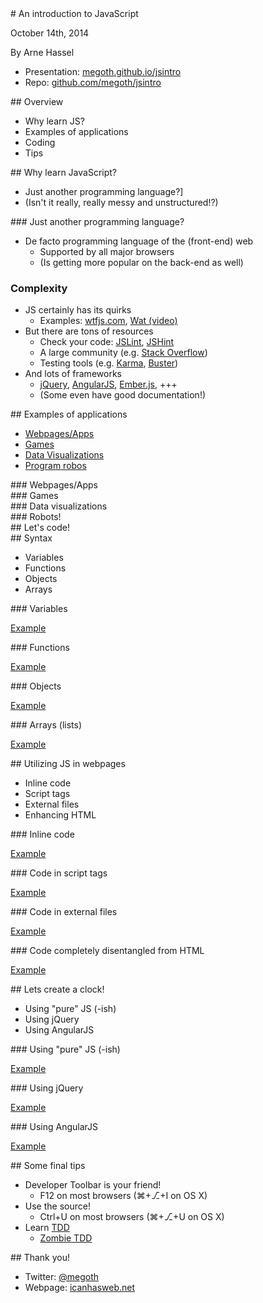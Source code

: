 
<section>
<section id="start" class="bright-background" data-background="img/javascript.png">
# An introduction to JavaScript

October 14th, 2014

By Arne Hassel

* Presentation: [megoth.github.io/jsintro](http://megoth.github.io/jsintro)
* Repo: [github.com/megoth/jsintro](http://github.com/megoth/jsintro)

</section>

<section id="overview">
## Overview

* Why learn JS?
* Examples of applications
* Coding
* Tips

</section>
</section>

<section>
<section id="why">
## Why learn JavaScript?

* Just another programming language?]
* (Isn't it really, really messy and unstructured!?)

</section>

<section id="standouts">
### Just another programming language?

* De facto programming language of the (front-end) web
    * Supported by all major browsers
    * (Is getting more popular on the back-end as well)

</section>

<section id="complexity">

### Complexity

* JS certainly has its quirks
    * Examples: [wtfjs.com](http://wtfjs.com), [Wat (video)](http://vimeo.com/94881698)
* But there are tons of resources
    * Check your code: [JSLint](http://www.jslint.com/), [JSHint](http://www.jshint.com/)
    * A large community (e.g. [Stack Overflow](http://stackoverflow.com/questions/tagged/javascript))
    * Testing tools (e.g. [Karma](http://karma-runner.github.io/]), [Buster](http://busterjs.org))
* And lots of frameworks
    * [jQuery](http://jquery.com), [AngularJS](https://angularjs.org/), [Ember.js](http://emberjs.com/), +++
    * (Some even have good documentation!)

</section>
</section>

<section>
<section id="applications">
## Examples of applications

* [Webpages/Apps](#webpages)
* [Games](#games)
* [Data Visualizations](#datavis)
* [Program robos](#robots)

</section>
<section id="webpages" class="bright-background" data-background="img/webpages.png">
### Webpages/Apps
</section>
<section id="games" class="bright-background" data-background="img/games.png">
### Games
</section>
<section id="datavis" class="bright-background" data-background="img/datavis.png">
### Data visualizations
</section>
<section id="robots" class="bright-background" data-background="img/robots.png">
### Robots!
</section>
</section>

<section id="coding">
## Let's code!
</section>

<section>
<section id="syntax">
## Syntax

* Variables
* Functions
* Objects
* Arrays

</section>

<section id="variables">
### Variables

[Example](examples/variables.html)
</section>

<section id="functions">
### Functions

[Example](examples/functions.html)
</section>

<section id="objects">
### Objects

[Example](examples/objects.html)
</section>

<section id="arrays">
### Arrays (lists)

[Example](examples/arrays.html)
</section>
</section>

<section>
<section id="utilizing-js">
## Utilizing JS in webpages

* Inline code
* Script tags
* External files
* Enhancing HTML

</section>

<section id="inline">
### Inline code

[Example](examples/alert.html)
</section>

<section id="internal">
### Code in script tags

[Example](examples/confirm.html)
</section>

<section id="external">
### Code in external files

[Example](examples/prompt.html)
</section>

<section id="enhanced">
### Code completely disentangled from HTML

[Example](examples/time.html)
</section>
</section>

<section>
<section id="clock">
## Lets create a clock!

* Using "pure" JS (-ish)
* Using jQuery
* Using AngularJS

</section>

<section id="clock-js" class="bright-background" data-background="img/javascript.png">
### Using "pure" JS (-ish)

[Example](examples/clock-js.html)
</section>

<section id="clock-jquery" class="bright-background" data-background="img/jquery.png">
### Using jQuery

[Example](examples/clock-jquery.html)
</section>

<section id="clock-angular" class="bright-background" data-background="img/angularjs.png">
### Using AngularJS

[Example](examples/clock-angular.html)
</section>
</section>

<section id="tips">
## Some final tips

* Developer Toolbar is your friend!
    * F12 on most browsers (&#8984;+⎇+I on OS X)
* Use the source!
    * Ctrl+U on most browsers (&#8984;+⎇+U on OS X)
* Learn [TDD](http://en.wikipedia.org/wiki/Test-driven_development)
    * [Zombie TDD](http://zombietdd.com/)

</section>

<section id="outro">
## Thank you!

* Twitter: [\@megoth](http://twitter.com/megoth)
* Webpage: [icanhasweb.net](http://icanhasweb.net)

</section>